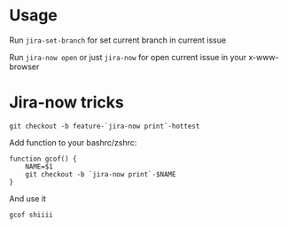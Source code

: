 Usage
=====
Run `jira-set-branch` for set current branch in current issue

Run `jira-now open` or just `jira-now` for open current issue in your
x-www-browser

Jira-now tricks
===============

``git checkout -b feature-`jira-now print`-hottest``

Add function to your bashrc/zshrc:

```
function gcof() {
    NAME=$1
    git checkout -b `jira-now print`-$NAME
}
```

And use it
```
gcof shiiii
```
